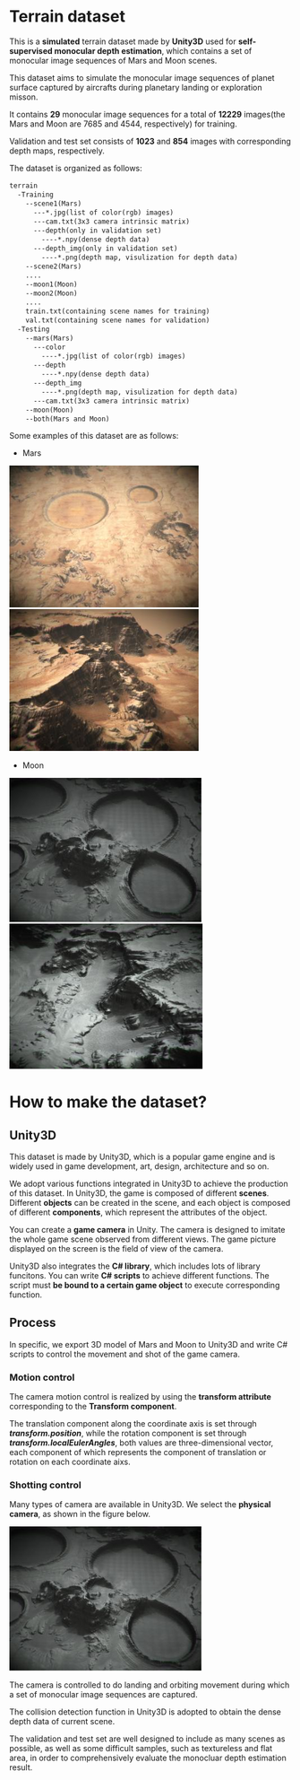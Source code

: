 # Terrain dataset
This is a **simulated** terrain dataset made by **Unity3D** used for **self-supervised monocular depth estimation**, which contains a set of monocular image sequences of Mars and Moon scenes.

This dataset aims to simulate the monocular image sequences of planet surface captured by aircrafts during planetary landing or exploration misson.

It contains **29** monocular image sequences for a total of **12229** images(the Mars and Moon are 7685 and 4544, respectively) for training.

Validation and test set consists of **1023** and **854** images with corresponding depth maps, respectively.

The dataset is organized as follows:

    terrain
      -Training
        --scene1(Mars)
          ---*.jpg(list of color(rgb) images)
          ---cam.txt(3x3 camera intrinsic matrix)
          ---depth(only in validation set)
            ----*.npy(dense depth data)
          ---depth_img(only in validation set)
            ----*.png(depth map, visulization for depth data)
        --scene2(Mars)
        ....
        --moon1(Moon)
        --moon2(Moon)
        ....
        train.txt(containing scene names for training)
        val.txt(containing scene names for validation)
      -Testing
        --mars(Mars)
          ---color
            ----*.jpg(list of color(rgb) images)
          ---depth
            ----*.npy(dense depth data)
          ---depth_img
            ----*.png(depth map, visulization for depth data)
          ---cam.txt(3x3 camera intrinsic matrix)
        --moon(Moon)
        --both(Mars and Moon)
        
Some examples of this dataset are as follows:

- Mars

![Mars1](https://github.com/MJF-shen/Terrain_dataset/blob/main/image/Mars1.png "Mars1")
![Mars2](https://github.com/MJF-shen/Terrain_dataset/blob/main/image/Mars2.png "Mars2")

- Moon

![Moon1](https://github.com/MJF-shen/Terrain_dataset/blob/main/image/Moon1.png "Moon1")
![Moon2](https://github.com/MJF-shen/Terrain_dataset/blob/main/image/Moon2.png "Moon2")

# How to make the dataset?
## Unity3D

This dataset is made by Unity3D, which is a popular game engine and is widely used in game development, art, design, architecture and so on.

We adopt various functions integrated in Unity3D to achieve the production of this dataset. In Unity3D, the game is composed of different **scenes**. Different **objects** can be created in the scene, and each object is composed of different **components**, which represent the attributes of the object.

You can create a **game camera** in Unity. The camera is designed to imitate the whole game scene observed from different views. The game picture displayed on the screen is the field of view of the camera.

Unity3D also integrates the **C# library**, which includes lots of library funcitons. You can write **C# scripts** to achieve different functions. The script must **be bound to a certain game object** to execute corresponding function.

## Process

In specific, we export 3D model of Mars and Moon to Unity3D and write C# scripts to control the movement and shot of the game camera.

### Motion control

The camera motion control is realized by using the **transform attribute** corresponding to the **Transform component**. 

The translation component along the coordinate axis is set through ***transform.position***, while the rotation component is set through ***transform.localEulerAngles***, both values are three-dimensional vector, each component of which represents the component of translation or rotation on each coordinate aixs.

### Shotting control

Many types of camera are available in Unity3D. We select the **physical camera**, as shown in the figure below.

![Moon1](https://github.com/MJF-shen/Terrain_dataset/blob/main/image/Moon1.png "Moon1")

The camera is controlled to do landing and orbiting movement during which a set of monocular image sequences are captured.

The collision detection function in Unity3D is adopted to obtain the dense depth data of current scene.

The validation and test set are well designed to include as many scenes as possible, as well as some difficult samples, such as textureless and flat area, in order to comprehensively evaluate the monocluar depth estimation result.

